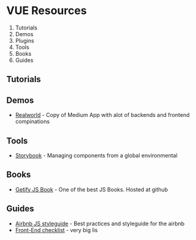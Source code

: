 # VUE Resources

 1. Tutorials
 2. Demos
 3. Plugins
 4. Tools
 5. Books
 6. Guides

## Tutorials

## Demos
- [Realworld](https://github.com/gothinkster/realworld) - Copy of Medium App with alot of backends and frontend compinations

## Tools
- [Storybook](https://storybook.js.org/) - Managing components from a global environmental

## Books
- [Getify JS Book](https://github.com/getify/You-Dont-Know-JS) - One of the best JS Books. Hosted at github

## Guides
- [Airbnb JS styleguide](https://github.com/airbnb/javascript) - Best practices and styleguide for the airbnb
- [Front-End checklist](https://github.com/thedaviddias/Front-End-Checklist) - very big lis
<!--stackedit_data:
eyJoaXN0b3J5IjpbLTEzOTc0NDg5ODksLTEwMzMzMDg2MzIsMj
MwMTMzNTg0LDE0NjkyNjkwMzAsNTE2NTE3ODUxLDkyMzYzMTQ4
MiwtMTM4OTk3OTk4OSwtMTc2NDg2MjQ5NCwxMDAzNzM4NDgzXX
0=
-->